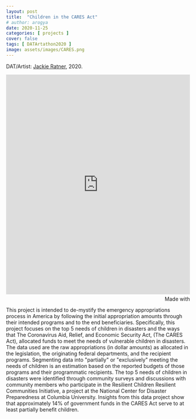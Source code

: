 ```yaml
---
layout: post
title:  "Children in the CARES Act"
# author: arogya
date: 2020-11-25
categories: [ projects ]
cover: false
tags: [ DATArtathon2020 ]
image: assets/images/CARES.png
---
```


     
DAT/Artist: [Jackie Ratner](http://datartathon.com/fellows/jackie), 2020. 

<iframe src='https://flo.uri.sh/story/493768/embed' title='Children in the CARES Act' frameborder='0' scrolling='no' style='width:100%;height:600px;'></iframe><div style='width:100%!;margin-top:4px!important;text-align:right!important;'><a class='flourish-credit' href='https://public.flourish.studio/story/493768/?utm_source=embed&utm_campaign=story/493768' target='_top' style='text-decoration:none!important'><img alt='Made with Flourish' src='https://public.flourish.studio/resources/made_with_flourish.svg' style='width:105px!important;height:16px!important;border:none!important;margin:0!important;'> </a></div>

This project is intended to de-mystify the emergency appropriations process in America by following the initial appropriation amounts through their intended programs and to the end beneficiaries. Specifically, this project focuses on the top 5 needs of children in disasters and the ways that The Coronavirus Aid, Relief, and Economic Security Act, (The CARES Act), allocated funds to meet the needs of vulnerable children in disasters. The data used are the raw appropriations (in dollar amounts) as allocated in the legislation, the originating federal departments, and the recipient programs. Segmenting data into "partially" or "exclusively" meeting the needs of children is an estimation based on the reported budgets of those programs and their programmatic recipients. The top 5 needs of children in disasters were identified through community surveys and discussions with community members who participate in the Resilient Children Resilient Communities Initiative, a project at the National Center for Disaster Preparedness at Columbia University. Insights from this data project show that approximately 14% of government funds in the CARES Act serve to at least partially benefit children.


                                              

